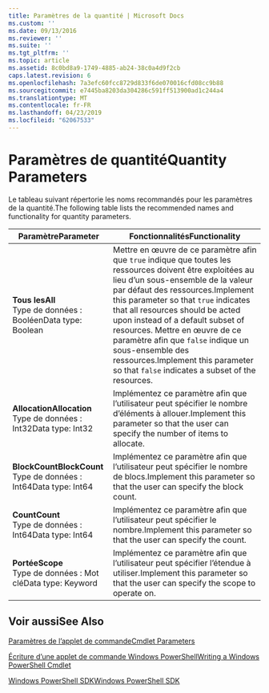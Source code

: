 ```yaml
---
title: Paramètres de la quantité | Microsoft Docs
ms.custom: ''
ms.date: 09/13/2016
ms.reviewer: ''
ms.suite: ''
ms.tgt_pltfrm: ''
ms.topic: article
ms.assetid: 8c0bd8a9-1749-4885-ab24-38c0a4d9f2cb
caps.latest.revision: 6
ms.openlocfilehash: 7a3efc60fcc8729d833f6de070016cfd08cc9b88
ms.sourcegitcommit: e7445ba8203da304286c591ff513900ad1c244a4
ms.translationtype: MT
ms.contentlocale: fr-FR
ms.lasthandoff: 04/23/2019
ms.locfileid: "62067533"
---
```

# <a name="quantity-parameters"></a><span data-ttu-id="e6412-102">Paramètres de quantité</span><span class="sxs-lookup"><span data-stu-id="e6412-102">Quantity Parameters</span></span>

<span data-ttu-id="e6412-103">Le tableau suivant répertorie les noms recommandés pour les paramètres de la quantité.</span><span class="sxs-lookup"><span data-stu-id="e6412-103">The following table lists the recommended names and functionality for quantity parameters.</span></span>

|<span data-ttu-id="e6412-104">Paramètre</span><span class="sxs-lookup"><span data-stu-id="e6412-104">Parameter</span></span>|<span data-ttu-id="e6412-105">Fonctionnalités</span><span class="sxs-lookup"><span data-stu-id="e6412-105">Functionality</span></span>|
|---|---|
|<span data-ttu-id="e6412-106">**Tous les**</span><span class="sxs-lookup"><span data-stu-id="e6412-106">**All**</span></span><br><span data-ttu-id="e6412-107">Type de données : Booléen</span><span class="sxs-lookup"><span data-stu-id="e6412-107">Data type: Boolean</span></span>|<span data-ttu-id="e6412-108">Mettre en œuvre de ce paramètre afin que `true` indique que toutes les ressources doivent être exploitées au lieu d’un sous-ensemble de la valeur par défaut des ressources.</span><span class="sxs-lookup"><span data-stu-id="e6412-108">Implement this parameter so that `true` indicates that all resources should be acted upon instead of a default subset of resources.</span></span> <span data-ttu-id="e6412-109">Mettre en œuvre de ce paramètre afin que `false` indique un sous-ensemble des ressources.</span><span class="sxs-lookup"><span data-stu-id="e6412-109">Implement this parameter so that `false` indicates a subset of the resources.</span></span>|
|<span data-ttu-id="e6412-110">**Allocation**</span><span class="sxs-lookup"><span data-stu-id="e6412-110">**Allocation**</span></span><br><span data-ttu-id="e6412-111">Type de données : Int32</span><span class="sxs-lookup"><span data-stu-id="e6412-111">Data type: Int32</span></span>|<span data-ttu-id="e6412-112">Implémentez ce paramètre afin que l’utilisateur peut spécifier le nombre d’éléments à allouer.</span><span class="sxs-lookup"><span data-stu-id="e6412-112">Implement this parameter so that the user can specify the number of items to allocate.</span></span>|
|<span data-ttu-id="e6412-113">**BlockCount**</span><span class="sxs-lookup"><span data-stu-id="e6412-113">**BlockCount**</span></span><br><span data-ttu-id="e6412-114">Type de données : Int64</span><span class="sxs-lookup"><span data-stu-id="e6412-114">Data type: Int64</span></span>|<span data-ttu-id="e6412-115">Implémentez ce paramètre afin que l’utilisateur peut spécifier le nombre de blocs.</span><span class="sxs-lookup"><span data-stu-id="e6412-115">Implement this parameter so that the user can specify the block count.</span></span>|
|<span data-ttu-id="e6412-116">**Count**</span><span class="sxs-lookup"><span data-stu-id="e6412-116">**Count**</span></span><br><span data-ttu-id="e6412-117">Type de données : Int64</span><span class="sxs-lookup"><span data-stu-id="e6412-117">Data type: Int64</span></span>|<span data-ttu-id="e6412-118">Implémentez ce paramètre afin que l’utilisateur peut spécifier le nombre.</span><span class="sxs-lookup"><span data-stu-id="e6412-118">Implement this parameter so that the user can specify the count.</span></span>|
|<span data-ttu-id="e6412-119">**Portée**</span><span class="sxs-lookup"><span data-stu-id="e6412-119">**Scope**</span></span><br><span data-ttu-id="e6412-120">Type de données : Mot clé</span><span class="sxs-lookup"><span data-stu-id="e6412-120">Data type: Keyword</span></span>|<span data-ttu-id="e6412-121">Implémentez ce paramètre afin que l’utilisateur peut spécifier l’étendue à utiliser.</span><span class="sxs-lookup"><span data-stu-id="e6412-121">Implement this parameter so that the user can specify the scope to operate on.</span></span>|

## <a name="see-also"></a><span data-ttu-id="e6412-122">Voir aussi</span><span class="sxs-lookup"><span data-stu-id="e6412-122">See Also</span></span>

[<span data-ttu-id="e6412-123">Paramètres de l’applet de commande</span><span class="sxs-lookup"><span data-stu-id="e6412-123">Cmdlet Parameters</span></span>](./cmdlet-parameters.md)

[<span data-ttu-id="e6412-124">Écriture d’une applet de commande Windows PowerShell</span><span class="sxs-lookup"><span data-stu-id="e6412-124">Writing a Windows PowerShell Cmdlet</span></span>](./writing-a-windows-powershell-cmdlet.md)

[<span data-ttu-id="e6412-125">Windows PowerShell SDK</span><span class="sxs-lookup"><span data-stu-id="e6412-125">Windows PowerShell SDK</span></span>](../windows-powershell-reference.md)
